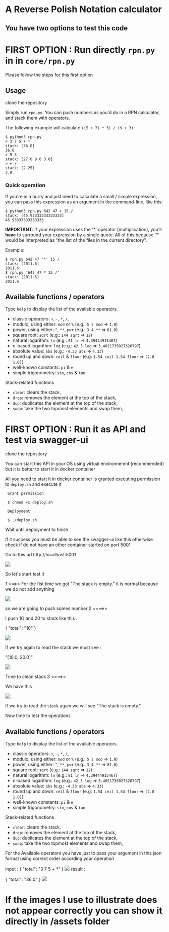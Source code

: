 # A Reverse Polish Notation calculator


## You have two options to test this code

# FIRST OPTION  : Run directly ``rpn.py`` in in ``core/rpn.py``

Please follow the steps for this first option 

## Usage

clone the repository

Simply run `rpn.py`. You can push numbers as you'd do in a RPN calculator, and stack them with operators.

The following example will calculate `((5 + 7) * 3) / (9 + 3)`:

```
$ python3 rpn.py
> 3 7 5 + *
stack: [36.0]
36.0
> 9 3
stack: [27.0 9.0 3.0]
> + /
stack: [2.25]
3.0
```

### Quick operation

If you're in a hurry and just need to calculate a small / simple expression, you can pass this expression as an argument in the command-line, like this:

```
$ python3 rpn.py 642 47 + 15 /
stack: [45.93333333333333]
45.93333333333333
```

**IMPORTANT**: if your expression uses the '\*' operator (multiplication), you'll **have** to surround your expression by a single quote. All of this because '\*' would be interpreted as "the list of the files in the current directory".

Example:

```
$ rpn.py 642 47 '*' 15 /
stack: [2011.6]
2011.6
$ rpn.py '642 47 * 15 /'
stack: [2011.6]
2011.6
```

## Available functions / operators

Type `help` to display the list of the available operators.

* classic operators: `+`, `-`, `*`, `/`,
* modulo, using either: `mod` or `%` (e.g.: `5 2 mod` => `1.0`)
* power, using either: `^`, `**`, `pwr` (e.g.: `3 4 **` => `81.0`)
* square root: `sqrt` (e.g.: `144 sqrt` => `12`)
* natural logarithm: `ln` (e.g.: `81 ln` => `4.39444915467`)
* n-based logarithm: `log` (e.g.: `42 3 log` => `3.4021735027328797`)
* absolute value: `abs` (e.g.: `-4.33 abs` => `4.33`)
* round up and down: `ceil` & `floor` (e.g: `1.54 ceil 1.54 floor` => `[2.0 1.0]`)
* well-known constants: `pi` & `e`
* simple trigonometry: `sin`, `cos` & `tan`.

Stack-related functions

* `clear`: clears the stack,
* `drop`: removes the element at the top of the stack,
* `dup`: duplicates the element at the top of the stack,
* `swap`: take the two topmost elements and swap them,

# FIRST OPTION  : Run it as API and test via swagger-ui

 clone the repository

 You can start this API in your OS using virtual environnemnt (recommended) but it is better to 
 start it in docker container  

 All you need to start it in docker container is granted executing permission to `deploy.sh` and execute it 

```
 Grant permission 

 $ chmod +x deploy.sh

 Deployment 

 $ ./deploy.sh

 ```
 Wait until deployment to finish

 If it success you must be able to see the swagger-ui like this otherwise check if do not have an other 
 container started on port 5001

 Go to this url http://localhost:5001

 <img src=“https://github.com/lesilencieux/flask-restplus-rpn-api/blob/main/assets/1.png”/>

 So let's start test it 

 1 ===>> For the fist time we got  "The stack is empty." it is normal because we do not add anything 

  <img src=“https://github.com/lesilencieux/flask-restplus-rpn-api/blob/main/assets/2.png”/>

  so we are going to push somes number
 2 ====>>

  I push 1O and 20 to stack like this :

  {
   "total": "10"
  }

 <img src=“https://github.com/lesilencieux/flask-restplus-rpn-api/blob/main/assets/3.png”/>

 If we try again to read the stack we must see :

 "[10.0, 20.0]"

 <img src=“https://github.com/lesilencieux/flask-restplus-rpn-api/blob/main/assets/4.png”/>

 Time to clean stack
  3 ====>>

  We have this 

   <img src=“https://github.com/lesilencieux/flask-restplus-rpn-api/blob/main/assets/5.png”/>

   If we try to read the stack again we will see  "The stack is empty."

   Now time to test the operations 

   ## Available functions / operators

Type `help` to display the list of the available operators.

* classic operators: `+`, `-`, `*`, `/`,
* modulo, using either: `mod` or `%` (e.g.: `5 2 mod` => `1.0`)
* power, using either: `^`, `**`, `pwr` (e.g.: `3 4 **` => `81.0`)
* square root: `sqrt` (e.g.: `144 sqrt` => `12`)
* natural logarithm: `ln` (e.g.: `81 ln` => `4.39444915467`)
* n-based logarithm: `log` (e.g.: `42 3 log` => `3.4021735027328797`)
* absolute value: `abs` (e.g.: `-4.33 abs` => `4.33`)
* round up and down: `ceil` & `floor` (e.g: `1.54 ceil 1.54 floor` => `[2.0 1.0]`)
* well-known constants: `pi` & `e`
* simple trigonometry: `sin`, `cos` & `tan`.

Stack-related functions

* `clear`: clears the stack,
* `drop`: removes the element at the top of the stack,
* `dup`: duplicates the element at the top of the stack,
* `swap`: take the two topmost elements and swap them,

For the Available operators you have just to pass your argument in this json format using correct order 
according your operation 

input :
{
  "total": "3 7 5 + *"
}
<img src=“https://github.com/lesilencieux/flask-restplus-rpn-api/blob/main/assets/6.png”/>
result :

{
  "total": "36.0"
}
<img src=“https://github.com/lesilencieux/flask-restplus-rpn-api/blob/main/assets/7.png”/>



# If the images I use to illustrate does not appear correctly you can show it directly in /assets folder